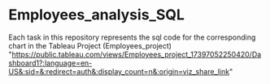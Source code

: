 # Employees_analysis_SQL
Each task in this repository represents the sql code for the corresponding chart in the Tableau Project (Employees_project)
"https://public.tableau.com/views/Employees_project_17397052250420/Dashboard1?:language=en-US&:sid=&:redirect=auth&:display_count=n&:origin=viz_share_link"
